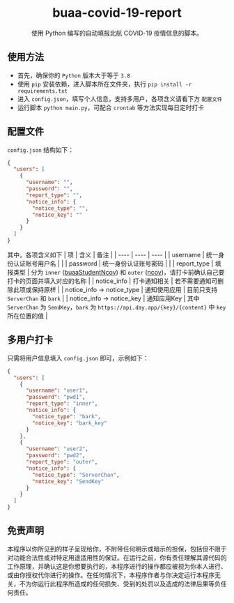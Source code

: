 <h1 align="center" style="border-bottom: none">
  buaa-covid-19-report
</h1>

<p align="center">
  使用 Python 编写的自动填报北航 COVID-19 疫情信息的脚本。
</p>

## 使用方法
- 首先，确保你的 `Python` 版本大于等于 `3.8`
- 使用 `pip` 安装依赖，进入脚本所在文件夹，执行 `pip install -r requirements.txt`
- 进入 `config.json`，填写个人信息，支持多用户，各项含义请看下方 `配置文件`
- 运行脚本 `python main.py`，可配合 `crontab` 等方法实现每日定时打卡

## 配置文件
`config.json` 结构如下：
```json
{
  "users": [
    {
      "username": "",
      "password": "",
      "report_type": "",
      "notice_info": {
        "notice_type": "",
        "notice_key": ""
      }
    }
  ]
}
```
其中，各项含义如下
| 项 | 含义 | 备注 |
| ---- | ---- | ---- |
| username | 统一身份认证账号用户名 |  |
| password | 统一身份认证账号密码 |  |
| report_type | 填报类型 | 分为 `inner` ([buaaStudentNcov](https://app.buaa.edu.cn/site/buaaStudentNcov/index)) 和 `outer` ([ncov](https://app.buaa.edu.cn/ncov/wap/default/index))，请打卡前确认自己要打卡的页面并填入对应的名称 |
| notice_info | 打卡通知相关 | 若不需要通知可删除此项或保持原样 |
| notice_info -> notice_type | 通知使用应用 | 目前只支持 `ServerChan` 和 `bark` |
| notice_info -> notice_key | 通知应用Key | 其中 `ServerChan` 为 `SendKey`，`bark` 为 `https://api.day.app/{key}/{content}` 中 `key` 所在位置的值 |

## 多用户打卡
只需将用户信息填入 `config.json` 即可，示例如下：
```json
{
  "users": [
    {
      "username": "user1",
      "password": "pwd1",
      "report_type": "inner",
      "notice_info": {
        "notice_type": "bark",
        "notice_key": "bark_key"
      }
    },
    {
      "username": "user2",
      "password": "pwd2",
      "report_type": "outer",
      "notice_info": {
        "notice_type": "ServerChan",
        "notice_key": "SendKey"
      }
    }
  ]
}
```

## 免责声明

本程序以你所见到的样子呈现给你，不附带任何明示或暗示的担保，包括但不限于对功能合法性或对特定用途适用性的保证。在运行之前，你有责任理解其源代码的工作原理，并确认这是你想要执行的，本程序进行的操作都应被视为你本人进行、或由你授权代你进行的操作。在任何情况下，本程序作者与你决定运行本程序无关，不为你运行此程序所造成的任何损失、受到的处罚以及造成的法律后果等负任何责任。
